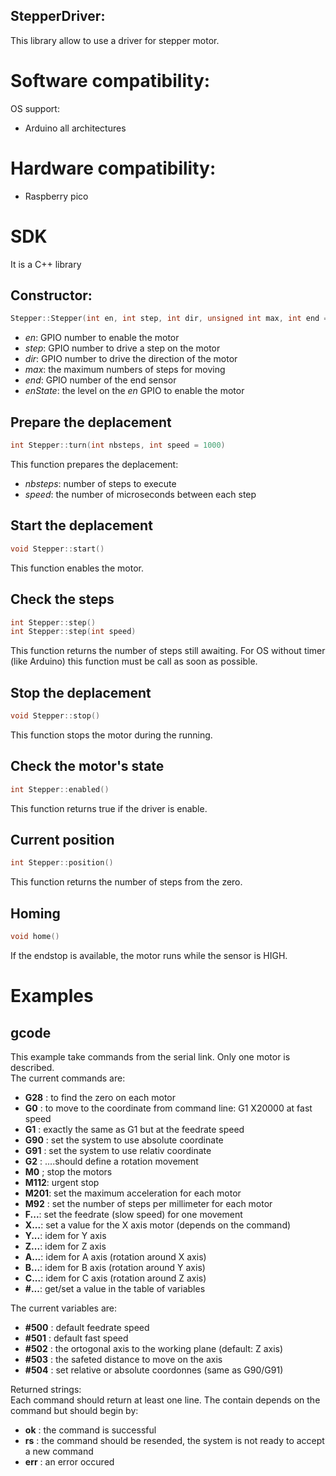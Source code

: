 StepperDriver:
---

This library allow to use a driver for stepper motor.

# Software compatibility:

OS support:
 * Arduino all architectures

# Hardware compatibility:

 * Raspberry pico

# SDK

It is a C++ library

## Constructor:
```C++
Stepper::Stepper(int en, int step, int dir, unsigned int max, int end = -1, int enState = LOW);
```

 * _en_: GPIO number to enable the motor
 * _step_: GPIO number to drive a step on the motor
 * _dir_: GPIO number to drive the direction of the motor
 * _max_: the maximum numbers of steps for moving
 * _end_: GPIO number of the end sensor
 * _enState_: the level on the _en_ GPIO to enable the motor

## Prepare the deplacement
```C++
int Stepper::turn(int nbsteps, int speed = 1000)
```

This function prepares the deplacement:
 * _nbsteps_: number of steps to execute
 * _speed_: the number of microseconds between each step

## Start the deplacement
```C++
void Stepper::start()
```

This function enables the motor.

## Check the steps
```C++
int Stepper::step()
int Stepper::step(int speed)
```

This function returns the number of steps still awaiting.
For OS without timer (like Arduino) this function must be call as soon as possible.

## Stop the deplacement
```C++
void Stepper::stop()
```

This function stops the motor during the running.

## Check the motor's state
```C++
int Stepper::enabled()
```

This function returns true if the driver is enable.

## Current position
```C++
int Stepper::position()
```

This function returns the number of steps from the zero.

## Homing
```C++
void home()
```

If the endstop is available, the motor runs while the sensor is HIGH.

# Examples
## gcode
This example take commands from the serial link. Only one motor is described.  
The current commands are:

 * **G28** : to find the zero on each motor
 * **G0**  : to move to the coordinate from command line: G1 X20000 at fast speed
 * **G1**  : exactly the same as G1 but at the feedrate speed
 * **G90** : set the system to use absolute coordinate
 * **G91** : set the system to use relativ coordinate
 * **G2**  : ....should define a rotation movement
 * **M0**  ; stop the motors
 * **M112**: urgent stop
 * **M201**: set the maximum acceleration for each motor
 * **M92** : set the number of steps per millimeter for each motor
 * **F...**: set the feedrate (slow speed) for one movement
 * **X...**: set a value for the X axis motor (depends on the command)
 * **Y...**: idem for Y axis
 * **Z...**: idem for Z axis
 * **A...**: idem for A axis (rotation around X axis)
 * **B...**: idem for B axis (rotation around Y axis)
 * **C...**: idem for C axis (rotation around Z axis)
 * **#...**: get/set a value in the table of variables

The current variables are:
 * **#500** : default feedrate speed
 * **#501** : default fast speed
 * **#502** : the ortogonal axis to the working plane (default: Z axis)
 * **#503** : the safeted distance to move on the axis
 * **#504** : set relative or absolute coordonnes (same as G90/G91)

Returned strings:  
Each command should return at least one line. The contain depends on the command but should begin by:
 * **ok**  : the command is successful
 * **rs**  : the command should be resended, the system is not ready to accept a new command
 * **err** : an error occured
